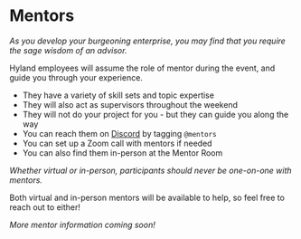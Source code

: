 # Mentors
_As you develop your burgeoning enterprise, you may find that you require the sage wisdom of an advisor._

Hyland employees will assume the role of mentor during the event, and guide you through your experience.

- They have a variety of skill sets and topic expertise
- They will also act as supervisors throughout the weekend
- They will not do your project for you - but they can guide you along the way
- You can reach them on [Discord](../DiscordInformation.md) by tagging `@mentors`
- You can set up a Zoom call with mentors if needed
- You can also find them in-person at the Mentor Room

_Whether virtual or in-person, participants should never be one-on-one with mentors._

Both virtual and in-person mentors will be available to help, so feel free to reach out to either!

_More mentor information coming soon!_
